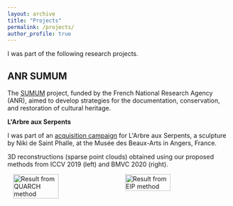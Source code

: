 ```yaml
---
layout: archive
title: "Projects"
permalink: /projects/
author_profile: true
---
```


I was part of the following research projects.

## ANR SUMUM

The [SUMUM](https://anr-sumum.fr) project, funded by the French National Research Agency (ANR), aimed to develop strategies for the documentation, conservation, and restoration of cultural heritage.  

**L'Arbre aux Serpents**  

I was part of an [acquisition campaign](https://anr-sumum.fr/campagne-de-captation-dimages-de-larbre-aux-serpents-de-niki-de-saint-phalle-juillet-2018/) for L'Arbre aux Serpents, a sculpture by Niki de Saint Phalle, at the Musée des Beaux-Arts in Angers, France.

3D reconstructions (sparse point clouds) obtained using our proposed methods from ICCV 2019 (left) and BMVC 2020 (right). 

<div style="display: flex; justify-content: space-around;">
  <img src="/files/Figures/ArbreSerpents_ICCV19" alt="Result from QUARCH method" width="45%">
  <img src="/files/Figures/ArbreSerpents_BMVC20" alt="Result from EIP method" width="45%">
</div>
